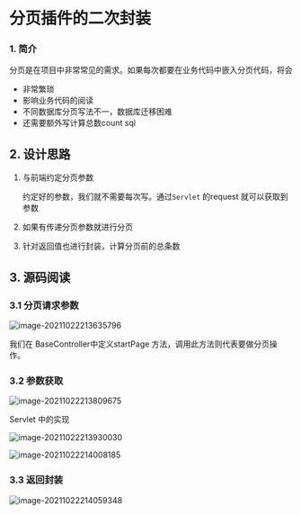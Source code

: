 # 分页插件的二次封装

### 1. 简介

分页是在项目中非常常见的需求。如果每次都要在业务代码中嵌入分页代码，将会

- 非常繁琐
- 影响业务代码的阅读
- 不同数据库分页写法不一，数据库迁移困难
- 还需要额外写计算总数count sql

## 2. 设计思路

1. 与前端约定分页参数

   约定好的参数，我们就不需要每次写。通过`Servlet` 的request 就可以获取到参数

2. 如果有传递分页参数就进行分页

3. 针对返回值也进行封装，计算分页前的总条数

## 3. 源码阅读

### 3.1 分页请求参数

![image-20211022213635796](https://zszblog.oss-cn-beijing.aliyuncs.com/zszblog/blogimage-master/image-20211022213635796.png)

我们在 BaseController中定义startPage 方法，调用此方法则代表要做分页操作。

### 3.2 参数获取

![image-20211022213809675](https://zszblog.oss-cn-beijing.aliyuncs.com/zszblog/blogimage-master/image-20211022213809675.png)

Servlet 中的实现 

![image-20211022213930030](https://zszblog.oss-cn-beijing.aliyuncs.com/zszblog/blogimage-master/image-20211022213930030.png)

![image-20211022214008185](https://zszblog.oss-cn-beijing.aliyuncs.com/zszblog/blogimage-master/image-20211022214008185.png)

### 3.3 返回封装

![image-20211022214059348](https://zszblog.oss-cn-beijing.aliyuncs.com/zszblog/blogimage-master/image-20211022214059348.png)

